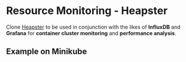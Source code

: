 # Resource Monitoring - Heapster

Clone [Heapster](https://github.com/kubernetes/heapster) to be used in conjunction with the likes of **InfluxDB** and **Grafana** for **container cluster monitoring** and **performance analysis**.

## Example on Minikube

